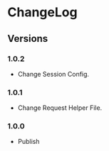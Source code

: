# ChangeLog

## Versions

### 1.0.2

- Change Session Config.

### 1.0.1

- Change Request Helper File.

### 1.0.0

- Publish
